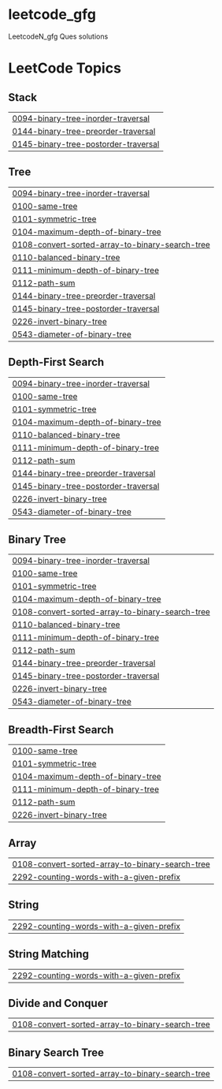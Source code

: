 # leetcode_gfg
LeetcodeN_gfg Ques solutions

<!---LeetCode Topics Start-->
# LeetCode Topics
## Stack
|  |
| ------- |
| [0094-binary-tree-inorder-traversal](https://github.com/Aanchal3134/leetcode_gfg/tree/master/0094-binary-tree-inorder-traversal) |
| [0144-binary-tree-preorder-traversal](https://github.com/Aanchal3134/leetcode_gfg/tree/master/0144-binary-tree-preorder-traversal) |
| [0145-binary-tree-postorder-traversal](https://github.com/Aanchal3134/leetcode_gfg/tree/master/0145-binary-tree-postorder-traversal) |
## Tree
|  |
| ------- |
| [0094-binary-tree-inorder-traversal](https://github.com/Aanchal3134/leetcode_gfg/tree/master/0094-binary-tree-inorder-traversal) |
| [0100-same-tree](https://github.com/Aanchal3134/leetcode_gfg/tree/master/0100-same-tree) |
| [0101-symmetric-tree](https://github.com/Aanchal3134/leetcode_gfg/tree/master/0101-symmetric-tree) |
| [0104-maximum-depth-of-binary-tree](https://github.com/Aanchal3134/leetcode_gfg/tree/master/0104-maximum-depth-of-binary-tree) |
| [0108-convert-sorted-array-to-binary-search-tree](https://github.com/Aanchal3134/leetcode_gfg/tree/master/0108-convert-sorted-array-to-binary-search-tree) |
| [0110-balanced-binary-tree](https://github.com/Aanchal3134/leetcode_gfg/tree/master/0110-balanced-binary-tree) |
| [0111-minimum-depth-of-binary-tree](https://github.com/Aanchal3134/leetcode_gfg/tree/master/0111-minimum-depth-of-binary-tree) |
| [0112-path-sum](https://github.com/Aanchal3134/leetcode_gfg/tree/master/0112-path-sum) |
| [0144-binary-tree-preorder-traversal](https://github.com/Aanchal3134/leetcode_gfg/tree/master/0144-binary-tree-preorder-traversal) |
| [0145-binary-tree-postorder-traversal](https://github.com/Aanchal3134/leetcode_gfg/tree/master/0145-binary-tree-postorder-traversal) |
| [0226-invert-binary-tree](https://github.com/Aanchal3134/leetcode_gfg/tree/master/0226-invert-binary-tree) |
| [0543-diameter-of-binary-tree](https://github.com/Aanchal3134/leetcode_gfg/tree/master/0543-diameter-of-binary-tree) |
## Depth-First Search
|  |
| ------- |
| [0094-binary-tree-inorder-traversal](https://github.com/Aanchal3134/leetcode_gfg/tree/master/0094-binary-tree-inorder-traversal) |
| [0100-same-tree](https://github.com/Aanchal3134/leetcode_gfg/tree/master/0100-same-tree) |
| [0101-symmetric-tree](https://github.com/Aanchal3134/leetcode_gfg/tree/master/0101-symmetric-tree) |
| [0104-maximum-depth-of-binary-tree](https://github.com/Aanchal3134/leetcode_gfg/tree/master/0104-maximum-depth-of-binary-tree) |
| [0110-balanced-binary-tree](https://github.com/Aanchal3134/leetcode_gfg/tree/master/0110-balanced-binary-tree) |
| [0111-minimum-depth-of-binary-tree](https://github.com/Aanchal3134/leetcode_gfg/tree/master/0111-minimum-depth-of-binary-tree) |
| [0112-path-sum](https://github.com/Aanchal3134/leetcode_gfg/tree/master/0112-path-sum) |
| [0144-binary-tree-preorder-traversal](https://github.com/Aanchal3134/leetcode_gfg/tree/master/0144-binary-tree-preorder-traversal) |
| [0145-binary-tree-postorder-traversal](https://github.com/Aanchal3134/leetcode_gfg/tree/master/0145-binary-tree-postorder-traversal) |
| [0226-invert-binary-tree](https://github.com/Aanchal3134/leetcode_gfg/tree/master/0226-invert-binary-tree) |
| [0543-diameter-of-binary-tree](https://github.com/Aanchal3134/leetcode_gfg/tree/master/0543-diameter-of-binary-tree) |
## Binary Tree
|  |
| ------- |
| [0094-binary-tree-inorder-traversal](https://github.com/Aanchal3134/leetcode_gfg/tree/master/0094-binary-tree-inorder-traversal) |
| [0100-same-tree](https://github.com/Aanchal3134/leetcode_gfg/tree/master/0100-same-tree) |
| [0101-symmetric-tree](https://github.com/Aanchal3134/leetcode_gfg/tree/master/0101-symmetric-tree) |
| [0104-maximum-depth-of-binary-tree](https://github.com/Aanchal3134/leetcode_gfg/tree/master/0104-maximum-depth-of-binary-tree) |
| [0108-convert-sorted-array-to-binary-search-tree](https://github.com/Aanchal3134/leetcode_gfg/tree/master/0108-convert-sorted-array-to-binary-search-tree) |
| [0110-balanced-binary-tree](https://github.com/Aanchal3134/leetcode_gfg/tree/master/0110-balanced-binary-tree) |
| [0111-minimum-depth-of-binary-tree](https://github.com/Aanchal3134/leetcode_gfg/tree/master/0111-minimum-depth-of-binary-tree) |
| [0112-path-sum](https://github.com/Aanchal3134/leetcode_gfg/tree/master/0112-path-sum) |
| [0144-binary-tree-preorder-traversal](https://github.com/Aanchal3134/leetcode_gfg/tree/master/0144-binary-tree-preorder-traversal) |
| [0145-binary-tree-postorder-traversal](https://github.com/Aanchal3134/leetcode_gfg/tree/master/0145-binary-tree-postorder-traversal) |
| [0226-invert-binary-tree](https://github.com/Aanchal3134/leetcode_gfg/tree/master/0226-invert-binary-tree) |
| [0543-diameter-of-binary-tree](https://github.com/Aanchal3134/leetcode_gfg/tree/master/0543-diameter-of-binary-tree) |
## Breadth-First Search
|  |
| ------- |
| [0100-same-tree](https://github.com/Aanchal3134/leetcode_gfg/tree/master/0100-same-tree) |
| [0101-symmetric-tree](https://github.com/Aanchal3134/leetcode_gfg/tree/master/0101-symmetric-tree) |
| [0104-maximum-depth-of-binary-tree](https://github.com/Aanchal3134/leetcode_gfg/tree/master/0104-maximum-depth-of-binary-tree) |
| [0111-minimum-depth-of-binary-tree](https://github.com/Aanchal3134/leetcode_gfg/tree/master/0111-minimum-depth-of-binary-tree) |
| [0112-path-sum](https://github.com/Aanchal3134/leetcode_gfg/tree/master/0112-path-sum) |
| [0226-invert-binary-tree](https://github.com/Aanchal3134/leetcode_gfg/tree/master/0226-invert-binary-tree) |
## Array
|  |
| ------- |
| [0108-convert-sorted-array-to-binary-search-tree](https://github.com/Aanchal3134/leetcode_gfg/tree/master/0108-convert-sorted-array-to-binary-search-tree) |
| [2292-counting-words-with-a-given-prefix](https://github.com/Aanchal3134/leetcode_gfg/tree/master/2292-counting-words-with-a-given-prefix) |
## String
|  |
| ------- |
| [2292-counting-words-with-a-given-prefix](https://github.com/Aanchal3134/leetcode_gfg/tree/master/2292-counting-words-with-a-given-prefix) |
## String Matching
|  |
| ------- |
| [2292-counting-words-with-a-given-prefix](https://github.com/Aanchal3134/leetcode_gfg/tree/master/2292-counting-words-with-a-given-prefix) |
## Divide and Conquer
|  |
| ------- |
| [0108-convert-sorted-array-to-binary-search-tree](https://github.com/Aanchal3134/leetcode_gfg/tree/master/0108-convert-sorted-array-to-binary-search-tree) |
## Binary Search Tree
|  |
| ------- |
| [0108-convert-sorted-array-to-binary-search-tree](https://github.com/Aanchal3134/leetcode_gfg/tree/master/0108-convert-sorted-array-to-binary-search-tree) |
<!---LeetCode Topics End-->